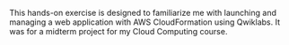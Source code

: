 This hands-on exercise is designed to familiarize me with launching and managing a web application with AWS CloudFormation using Qwiklabs.
It was for a midterm project for my Cloud Computing course.
